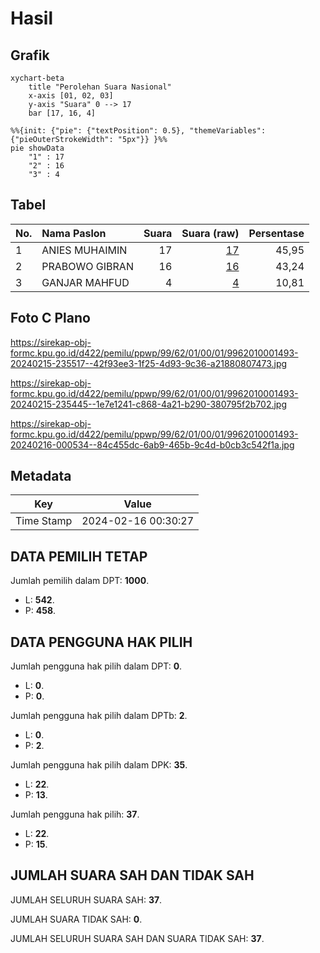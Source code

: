 # Hasil

## Grafik

```mermaid
xychart-beta
    title "Perolehan Suara Nasional"
    x-axis [01, 02, 03]
    y-axis "Suara" 0 --> 17
    bar [17, 16, 4]
```

```mermaid
%%{init: {"pie": {"textPosition": 0.5}, "themeVariables": {"pieOuterStrokeWidth": "5px"}} }%%
pie showData
    "1" : 17
    "2" : 16
    "3" : 4
```

## Tabel

| No. | Nama Paslon    | Suara | Suara (raw) | Persentase |
|:--- |:-------------- | -----:| -----------:| ----------:|
| 1   | ANIES MUHAIMIN | 17    | [17][p-1]   | 45,95      |
| 2   | PRABOWO GIBRAN | 16    | [16][p-2]   | 43,24      |
| 3   | GANJAR MAHFUD  | 4     | [4][p-3]    | 10,81      |


[p-1]: https://github.com/gigit-pemilu/pemilu-2024/blob/main/pilpres/hitung-suara/sub/99-luar-negeri/sub/62-kuala-lumpur-malaysia/sub/01-kuala-lumpur-malaysia/sub/0001-kuala-lumpur-malaysia/sub/493-tps-180/sub/paslon-1.txt
[p-2]: https://github.com/gigit-pemilu/pemilu-2024/blob/main/pilpres/hitung-suara/sub/99-luar-negeri/sub/62-kuala-lumpur-malaysia/sub/01-kuala-lumpur-malaysia/sub/0001-kuala-lumpur-malaysia/sub/493-tps-180/sub/paslon-2.txt
[p-3]: https://github.com/gigit-pemilu/pemilu-2024/blob/main/pilpres/hitung-suara/sub/99-luar-negeri/sub/62-kuala-lumpur-malaysia/sub/01-kuala-lumpur-malaysia/sub/0001-kuala-lumpur-malaysia/sub/493-tps-180/sub/paslon-3.txt

## Foto C Plano

https://sirekap-obj-formc.kpu.go.id/d422/pemilu/ppwp/99/62/01/00/01/9962010001493-20240215-235517--42f93ee3-1f25-4d93-9c36-a21880807473.jpg

https://sirekap-obj-formc.kpu.go.id/d422/pemilu/ppwp/99/62/01/00/01/9962010001493-20240215-235445--1e7e1241-c868-4a21-b290-380795f2b702.jpg

https://sirekap-obj-formc.kpu.go.id/d422/pemilu/ppwp/99/62/01/00/01/9962010001493-20240216-000534--84c455dc-6ab9-465b-9c4d-b0cb3c542f1a.jpg


## Metadata

| Key        | Value               |
| ---------- | ------------------- |
| Time Stamp | 2024-02-16 00:30:27 |


## DATA PEMILIH TETAP

Jumlah pemilih dalam DPT: **1000**.
 * L: **542**.
 * P: **458**.

## DATA PENGGUNA HAK PILIH

Jumlah pengguna hak pilih dalam DPT: **0**.
 * L: **0**.
 * P: **0**.

Jumlah pengguna hak pilih dalam DPTb: **2**.
 * L: **0**.
 * P: **2**.

Jumlah pengguna hak pilih dalam DPK: **35**.
 * L: **22**.
 * P: **13**.

Jumlah pengguna hak pilih: **37**.
 * L: **22**.
 * P: **15**.

## JUMLAH SUARA SAH DAN TIDAK SAH

JUMLAH SELURUH SUARA SAH: **37**.

JUMLAH SUARA TIDAK SAH: **0**.

JUMLAH SELURUH SUARA SAH DAN SUARA TIDAK SAH: **37**.


